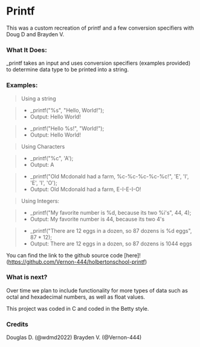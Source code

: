 # Printf

This was a custom recreation of printf and a few conversion specifiers
with Doug D and Brayden V.

### What It Does:

_printf takes an input and uses conversion specifiers (examples provided)
to determine data type to be printed into a string.

### Examples:

> Using a string

> - _printf("%s", "Hello, World!");
> - Output: Hello World!

> - _printf("Hello %s!", "World!");
> - Output: Hello World!

> Using Characters

> - _printf("%c", 'A');
> - Output: A

> - _printf("Old Mcdonald had a farm, %c-%c-%c-%c-%c!", 'E', 'I', 'E', 'I', 'O');
> - Output: Old Mcdonald had a farm, E-I-E-I-O!

> Using Integers:

> - _printf("My favorite number is %d, because its two %i's", 44, 4);
> - Output: My favorite number is 44, because its two 4's

> - _printf("There are 12 eggs in a dozen, so 87 dozens is %d eggs", 87 * 12);
> - Output: There are 12 eggs in a dozen, so 87 dozens is 1044 eggs

You can find the link to the github source code [here]!
(https://github.com/Vernon-444/holbertonschool-printf)

### What is next?
Over time we plan to include functionality for more types of data such as octal
and hexadecimal numbers, as well as float values.

This project was coded in C and coded in the Betty style.

### Credits
Douglas D. (@wdmd2022)
Brayden V. (@Vernon-444)